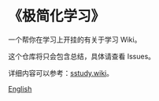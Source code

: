 # 《极简化学习》

一个帮你在学习上开挂的有关于学习 Wiki。

这个仓库将只会包含总结，具体请查看 Issues。

详细内容可以参考：[sstudy.wiki](https://sstudy.wiki)。

[English](https://github.com/Wetoria/Simplest-Study/blob/main/README-EN.md)
